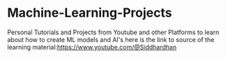 # Machine-Learning-Projects
Personal Tutorials and Projects from Youtube and other Platforms to learn about how to create ML models and AI's
here is the link to source of the learning material:https://www.youtube.com/@Siddhardhan
